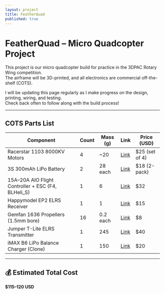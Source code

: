 ```yaml
---
layout: project
title: FeatherQuad
published: true
---
```


# FeatherQuad – Micro Quadcopter Project

This project is our micro quadcopter build for practice in the 3DPAC Rotary Wing competition.  
The airframe will be 3D-printed, and all electronics are commercial off-the-shelf (COTS).

I will be updating this page regularly as I make progress on the design, printing, wiring, and testing.  
Check back often to follow along with the build process!

---

## COTS Parts List

| Component | Count | Mass (g) | Link | Price (USD) |
|-----------|-------|----------|------|-------------|
| Racerstar 1103 8000KV Motors | 4 | ~20 | [Link](https://www.aliexpress.com/item/4001200322569.html) | $25 (set of 4) |
| 3S 300mAh LiPo Battery | 2 | 28 each | [Link](https://www.aliexpress.com/item/1005003273134562.html) | $18 (2-pack) |
| 15A–20A AIO Flight Controller + ESC (F4, BLHeli_S) | 1 | 6 | [Link](https://www.aliexpress.com/item/1005004146572565.html) | $32 |
| Happymodel EP2 ELRS Receiver | 1 | 1 | [Link](https://www.aliexpress.com/item/1005002001553303.html) | $15 |
| Gemfan 1636 Propellers (1.5mm bore) | 16 | 0.2 each | [Link](https://www.aliexpress.com/item/1005004143726091.html) | $8 |
| Jumper T-Lite ELRS Transmitter | 1 | 245 | [Link](https://www.aliexpress.com/item/1005004001243762.html) | $40 |
| iMAX B6 LiPo Balance Charger (Clone) | 1 | 150 | [Link](https://www.aliexpress.com/item/1005003899475145.html) | $20 |

---

## 💰 Estimated Total Cost
**$115–120 USD**
